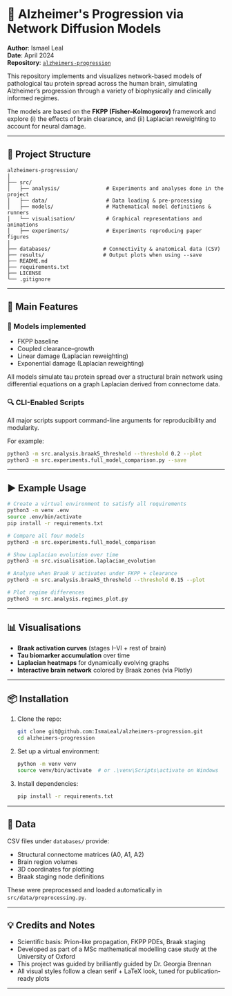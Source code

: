 # 🧠 Alzheimer's Progression via Network Diffusion Models

**Author**: Ismael Leal  
**Date**: April 2024  
**Repository**: [`alzheimers-progression`](https://github.com/IsmaLeal/alzheimers-progression)

This repository implements and visualizes network-based models of pathological tau protein spread across the human brain, simulating Alzheimer’s progression through a variety of biophysically and clinically informed regimes.

The models are based on the **FKPP (Fisher–Kolmogorov)** framework and explore (i) the effects of brain clearance, and (ii) Laplacian reweighting to account for neural damage.

---

## 📁 Project Structure

```
alzheimers-progression/
│
├── src/
│   ├── analysis/               # Experiments and analyses done in the project
│   ├── data/                   # Data loading & pre-processing
│   ├── models/                 # Mathematical model definitions & runners
│   └── visualisation/          # Graphical representations and animations
│   ├── experiments/            # Experiments reproducing paper figures
│
├── databases/                 # Connectivity & anatomical data (CSV)
├── results/                   # Output plots when using --save
├── README.md
├── requirements.txt
├── LICENSE
└── .gitignore
```

---

## 🧪 Main Features

### 🧬 Models implemented
- FKPP baseline
- Coupled clearance–growth
- Linear damage (Laplacian reweighting)
- Exponential damage (Laplacian reweighting)

All models simulate tau protein spread over a structural brain network using differential equations on a graph Laplacian derived from connectome data.

### 🔍 CLI-Enabled Scripts

All major scripts support command-line arguments for reproducibility and modularity.

For example:

```bash
python3 -m src.analysis.braak5_threshold --threshold 0.2 --plot
python3 -m src.experiments.full_model_comparison.py --save
```

---

## ▶️ Example Usage

```bash
# Create a virtual environment to satisfy all requirements
python3 -m venv .env
source .env/bin/activate
pip install -r requirements.txt

# Compare all four models
python3 -m src.experiments.full_model_comparison

# Show Laplacian evolution over time
python3 -m src.visualisation.laplacian_evolution

# Analyse when Braak V activates under FKPP + clearance
python3 -m src.analysis.braak5_threshold --threshold 0.15 --plot

# Plot regime differences
python3 -m src.analysis.regimes_plot.py
```

---

## 📊 Visualisations

- **Braak activation curves** (stages I–VI + rest of brain)
- **Tau biomarker accumulation** over time
- **Laplacian heatmaps** for dynamically evolving graphs
- **Interactive brain network** colored by Braak zones (via Plotly)

---

## 📦 Installation

1. Clone the repo:
   ```bash
   git clone git@github.com:IsmaLeal/alzheimers-progression.git
   cd alzheimers-progression
   ```

2. Set up a virtual environment:
   ```bash
   python -m venv venv
   source venv/bin/activate  # or .\venv\Scripts\activate on Windows
   ```

3. Install dependencies:
   ```bash
   pip install -r requirements.txt
   ```

---

## 📁 Data

CSV files under `databases/` provide:

- Structural connectome matrices (A0, A1, A2)
- Brain region volumes
- 3D coordinates for plotting
- Braak staging node definitions

These were preprocessed and loaded automatically in `src/data/preprocessing.py`.

---

## 💡 Credits and Notes

- Scientific basis: Prion-like propagation, FKPP PDEs, Braak staging
- Developed as part of a MSc mathematical modelling case study at the University of Oxford
- This project was guided by brilliantly guided by Dr. Georgia Brennan
- All visual styles follow a clean serif + LaTeX look, tuned for publication-ready plots

---
